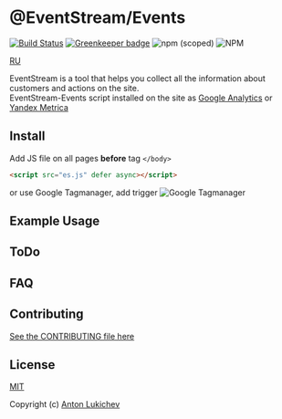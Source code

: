 # @EventStream/Events

[![Build Status](https://travis-ci.org/eventstream/events.svg?branch=master)](https://travis-ci.org/eventstream/events) [![Greenkeeper badge](https://badges.greenkeeper.io/eventstream/events.svg)](https://greenkeeper.io/)
![npm (scoped)](https://img.shields.io/npm/v/@eventstream/events.svg)
![NPM](https://img.shields.io/npm/l/@eventstream/events.svg?style=flat)

[RU](README_RU.md)

EventStream is a tool that helps you collect all the information about customers and actions on the site.<br>
EventStream-Events script installed on the site as [Google Analytics](https://analytics.google.com) or [Yandex Metrica](https://metrika.yandex.ru)



## Install
Add JS file on all pages **before** tag `</body>`
```html
<script src="es.js" defer async></script>
```

or use Google Tagmanager, add trigger
![Google Tagmanager](http://i63.tinypic.com/23gxr3d.png)

## Example Usage


## ToDo


## FAQ


## Contributing
[See the CONTRIBUTING file here](CONTRIBUTING.md)

## License
[MIT](LICENSE) 

Copyright (c) [Anton Lukichev](https://github.com/AntonLukichev)
